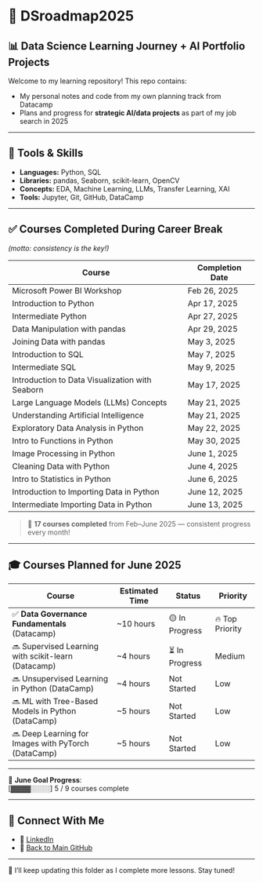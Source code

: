 # 🧭 DSroadmap2025  
## 📊 Data Science Learning Journey + AI Portfolio Projects

Welcome to my learning repository! This repo contains:

- My personal notes and code from my own planning track from Datacamp  
- Plans and progress for **strategic AI/data projects** as part of my job search in 2025

---

## 🧰 Tools & Skills  
- **Languages:** Python, SQL  
- **Libraries:** pandas, Seaborn, scikit-learn, OpenCV  
- **Concepts:** EDA, Machine Learning, LLMs, Transfer Learning, XAI  
- **Tools:** Jupyter, Git, GitHub, DataCamp

---

## ✅ Courses Completed During Career Break  
_(motto: consistency is the key!)_


| **Course**                                      | **Completion Date** |
|------------------------------------------------|----------------------|
| Microsoft Power BI Workshop                    | Feb 26, 2025         |
| Introduction to Python                         | Apr 17, 2025         |
| Intermediate Python                            | Apr 27, 2025         |
| Data Manipulation with pandas                  | Apr 29, 2025         |
| Joining Data with pandas                       | May 3, 2025          |
| Introduction to SQL                            | May 7, 2025          |
| Intermediate SQL                               | May 9, 2025          |
| Introduction to Data Visualization with Seaborn| May 17, 2025         |
| Large Language Models (LLMs) Concepts          | May 21, 2025         |
| Understanding Artificial Intelligence          | May 21, 2025         |
| Exploratory Data Analysis in Python            | May 22, 2025         |
| Intro to Functions in Python                   | May 30, 2025         |
| Image Processing in Python                     | June 1, 2025         |
| Cleaning Data with Python                      | June 4, 2025         |
| Intro to Statistics in Python                  | June 6, 2025         |
| Introduction to Importing Data in Python       | June 12, 2025        |
| Intermediate Importing Data in Python          | June 13, 2025        |

> 🎯 **17 courses completed** from Feb–June 2025 — consistent progress every month!

---

## 🎓 Courses Planned for June 2025

| **Course**                                          | **Estimated Time** | **Status**     | **Priority**    |
| --------------------------------------------------- | ------------------ | -------------- | --------------- |
| ✅ **Data Governance Fundamentals** (Datacamp)       | \~10 hours         | 🟡 In Progress | 🔥 Top Priority |
| 🔜 Supervised Learning with scikit-learn (Datacamp) | \~4 hours          | ⏳ In Progress  | Medium          |
| 🔜 Unsupervised Learning in Python (DataCamp)       | \~4 hours          | Not Started    | Low             |
| 🔜 ML with Tree-Based Models in Python (DataCamp)   | \~5 hours          | Not Started    | Low             |
| 🔜 Deep Learning for Images with PyTorch (DataCamp) | \~5 hours          | Not Started    | Low             |
  
---

📅 **June Goal Progress**:  
[▓▓▓▓░░░░] 5 / 9 courses complete  

---

## 🔗 Connect With Me

- 💼 [LinkedIn](https://www.linkedin.com/in/nurulsabrina1910/)  
- 📁 [Back to Main GitHub](https://github.com/sabrinaMKE201073)


--- 

🚀 I’ll keep updating this folder as I complete more lessons. Stay tuned!
